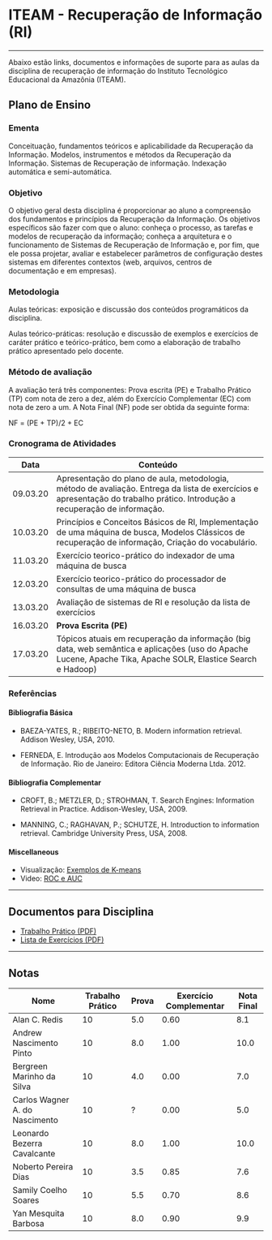 # ITEAM - Recuperação de Informação (RI)

-----

Abaixo estão links, documentos e informações de suporte para as aulas da disciplina de recuperação de informação do Instituto Tecnológico Educacional da Amazônia (ITEAM).

## Plano de Ensino

### Ementa

Conceituação, fundamentos teóricos e aplicabilidade da Recuperação da Informação. Modelos, instrumentos e métodos da Recuperação da Informação. Sistemas de Recuperação de informação. Indexação automática e semi-automática.

### Objetivo

O objetivo geral desta disciplina é proporcionar ao aluno a compreensão dos fundamentos e princípios da Recuperação da Informação.
Os objetivos específicos são fazer com que o aluno: conheça o processo, as  tarefas e modelos de recuperação da informação; conheça a arquitetura e o funcionamento de Sistemas de Recuperação de Informação e, por fim, que ele possa projetar, avaliar e estabelecer parâmetros de configuração destes sistemas em diferentes contextos (web, arquivos, centros de documentação e em empresas).

### Metodologia

Aulas teóricas: exposição e discussão dos conteúdos programáticos da disciplina.

Aulas teórico-práticas: resolução e discussão de exemplos e exercícios de caráter prático e teórico-prático, bem como a elaboração de trabalho prático apresentado pelo docente.

### Método de avaliação

A avaliação terá três componentes: Prova escrita (PE) e Trabalho Prático (TP) com nota de zero a dez, além do Exercício Complementar (EC) com nota de zero a um. A Nota Final (NF) pode ser obtida da seguinte forma:

NF = (PE + TP)/2 + EC



### Cronograma de Atividades

Data | Conteúdo
------------ | -------------
09.03.20 | Apresentação do plano de aula, metodologia, método de avaliação. Entrega da lista de exercícios e apresentação do trabalho prático. Introdução a recuperação de informação.
10.03.20 | Princípios e Conceitos Básicos de RI, Implementação de uma máquina de busca, Modelos Clássicos de recuperação de informação, Criação do vocabulário.
11.03.20 | Exercício teorico-prático do indexador de uma máquina de busca
12.03.20 | Exercício teorico-prático do processador de consultas de uma máquina de busca
13.03.20 | Avaliação de sistemas de RI e resolução da lista de exercícios
16.03.20 | **Prova Escrita (PE)**
17.03.20 | Tópicos atuais em recuperação da informação (big data, web  semântica e aplicações (uso do Apache Lucene, Apache Tika, Apache SOLR, Elastice Search e Hadoop)

### Referências

#### Bibliografia Básica

- BAEZA-YATES, R.; RIBEITO-NETO, B. Modern information retrieval. Addison Wesley, USA, 2010.

- FERNEDA, E. Introdução aos Modelos Computacionais de Recuperação de Informação. Rio de Janeiro: Editora Ciência Moderna
Ltda. 2012.

#### Bibliografia Complementar

- CROFT, B.; METZLER, D.; STROHMAN, T. Search Engines: Information Retrieval in Practice. Addison-Wesley, USA, 2009.

- MANNING, C.; RAGHAVAN, P.; SCHUTZE, H. Introduction to information retrieval. Cambridge University Press, USA, 2008.


#### Miscellaneous

- Visualização: [Exemplos de K-means](http://tech.nitoyon.com/en/blog/2013/11/07/k-means/)
- Video: [ROC e AUC](https://www.youtube.com/watch?v=xugjARegisk&list=PLblh5JKOoLUICTaGLRoHQDuF_7q2GfuJF&index=6)

---

## Documentos para Disciplina

- [Trabalho Prático (PDF)](trabalho-imp.pdf)
- [Lista de Exercícios (PDF)](lista-exercicios.pdf)

---

## Notas

Nome | Trabalho Prático | Prova | Exercício Complementar | Nota Final |
------------ | ------------- | ------------- | ------------- | ------------- |
Alan C. Redis                   | 10 | 5.0 | 0.60 | 8.1 |
Andrew Nascimento Pinto         | 10 | 8.0 | 1.00 | 10.0 |
Bergreen Marinho da Silva       | 10 | 4.0 | 0.00 | 7.0 |
Carlos Wagner A. do Nascimento  | 10 | ?   | 0.00 | 5.0 |
Leonardo Bezerra Cavalcante     | 10 | 8.0 | 1.00 | 10.0 |
Noberto Pereira Dias            | 10 | 3.5 | 0.85 | 7.6 |
Samily Coelho Soares            | 10 | 5.5 | 0.70 | 8.6 |
Yan Mesquita Barbosa            | 10 | 8.0 | 0.90 | 9.9 |
